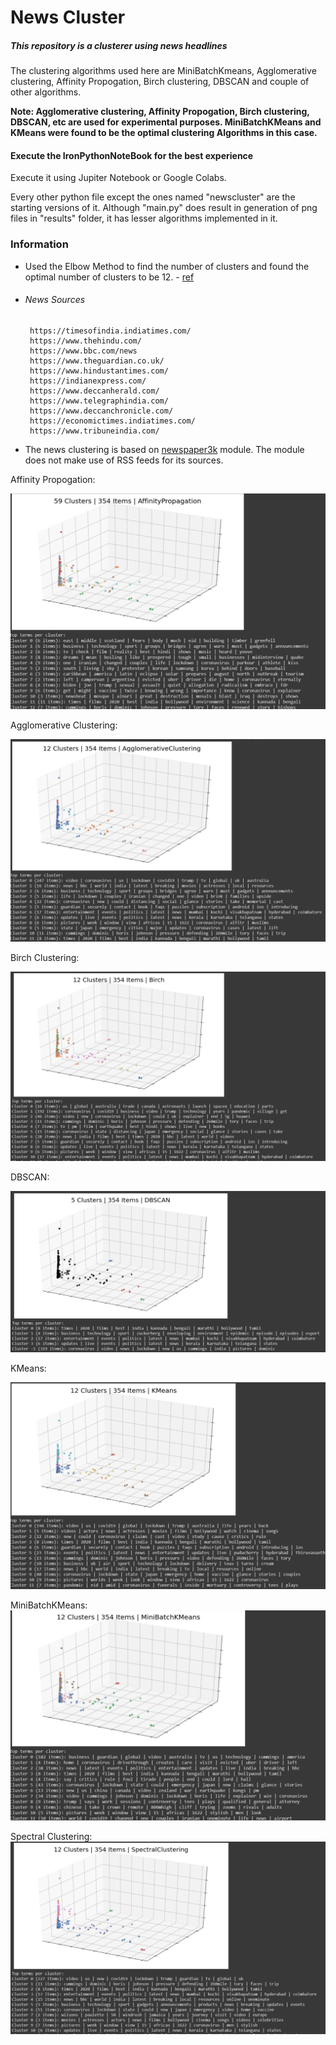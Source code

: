 # News Cluster

##### This repository is a clusterer using news headlines

The clustering algorithms used here are MiniBatchKmeans, Agglomerative clustering, Affinity Propogation, Birch clustering, DBSCAN and couple of other algorithms.

**Note: Agglomerative clustering, Affinity Propogation, Birch clustering, DBSCAN, etc are used for experimental purposes. MiniBatchKMeans and KMeans were found to be the optimal clustering Algorithms in this case.**

#### Execute the IronPythonNoteBook for the best experience

Execute it using Jupiter Notebook or Google Colabs.

Every other python file except the ones named "newscluster" are the starting versions of it. Although "main.py" does result in generation of png files in "results" folder, it has lesser algorithms implemented in it.

### Information

-   Used the Elbow Method to find the number of clusters and found the optimal number of clusters to be 12. - [ref](https://www.geeksforgeeks.org/elbow-method-for-optimal-value-of-k-in-kmeans/)

-   ###### News Sources

         https://timesofindia.indiatimes.com/
         https://www.thehindu.com/
         https://www.bbc.com/news
         https://www.theguardian.co.uk/
         https://www.hindustantimes.com/
         https://indianexpress.com/
         https://www.deccanherald.com/
         https://www.telegraphindia.com/
         https://www.deccanchronicle.com/
         https://economictimes.indiatimes.com/
         https://www.tribuneindia.com/

-   The news clustering is based on [newspaper3k](https://pypi.org/project/newspaper3k/) module.
    The module does not make use of RSS feeds for its sources.

Affinity Propogation:

![Affinity Propogation](./data/Aff.PNG)

Agglomerative Clustering:

![Agglomerative Clustering](./data/Agg.PNG)

Birch Clustering:

![Birch Clustering](./data/Birch.PNG)

DBSCAN:

![DBSCAN](./data/DBSCAN.PNG)

KMeans:

![KMeans](./data/KMeans.PNG)

MiniBatchKMeans:
![MiniBatchKMeans](./data/MiniKm.PNG)

Spectral Clustering:
![Spectral Clustering](./data/Spec.PNG)
